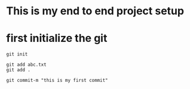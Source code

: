 # This is my end to end project setup

# first initialize the git

```
git init
```

```
git add abc.txt
git add .
```

```
git commit-m "this is my first commit"
```